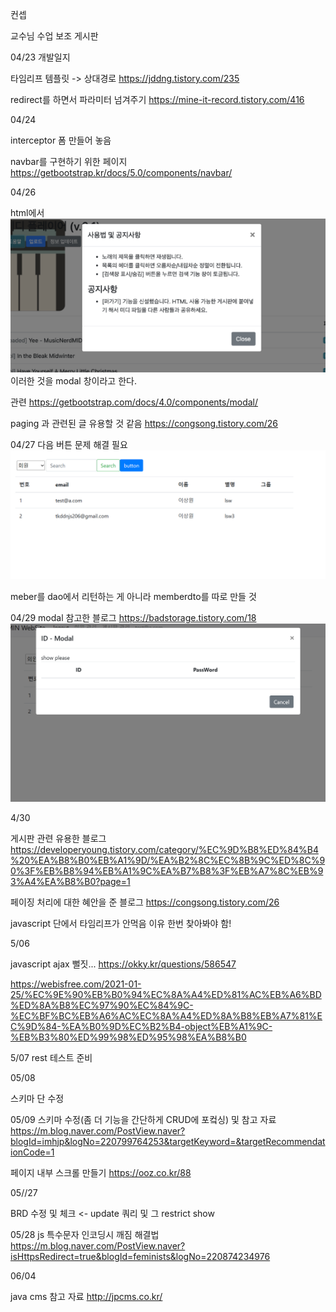 컨셉

교수님 수업 보조 게시판


04/23 개발일지

타임리프 템플릿 -> 상대경로
https://jddng.tistory.com/235

redirect를 하면서 파라미터 넘겨주기
https://mine-it-record.tistory.com/416


04/24

interceptor 폼 만들어 놓음

navbar를 구현하기 위한 페이지
https://getbootstrap.kr/docs/5.0/components/navbar/


04/26

html에서 
![img.png](readmeimg/img.png)
이러한 것을 modal 창이라고 한다.

관련
https://getbootstrap.com/docs/4.0/components/modal/

paging 과 관련된 글 유용할 것 같음
https://congsong.tistory.com/26


04/27
다음 버튼 문제 해결 필요
![img_1.png](readmeimg/img_1.png)

meber를 dao에서 리턴하는 게 아니라 memberdto를 따로 만들 것


04/29
modal 참고한 블로그
https://badstorage.tistory.com/18
![img_2.png](readmeimg/img_2.png)

4/30

게시판 관련 유용한 블로그
https://developeryoung.tistory.com/category/%EC%9D%B8%ED%84%B4%20%EA%B8%B0%EB%A1%9D/%EA%B2%8C%EC%8B%9C%ED%8C%90%3F%EB%B8%94%EB%A1%9C%EA%B7%B8%3F%EB%A7%8C%EB%93%A4%EA%B8%B0?page=1

페이징 처리에 대한 혜안을 준 블로그
https://congsong.tistory.com/26

javascript 단에서 타임리프가 안먹음 이유 한번 찾아봐야 함!


5/06 

javascript ajax 뻘짓...
https://okky.kr/questions/586547

https://webisfree.com/2021-01-25/%EC%9E%90%EB%B0%94%EC%8A%A4%ED%81%AC%EB%A6%BD%ED%8A%B8%EC%97%90%EC%84%9C-%EC%BF%BC%EB%A6%AC%EC%8A%A4%ED%8A%B8%EB%A7%81%EC%9D%84-%EA%B0%9D%EC%B2%B4-object%EB%A1%9C-%EB%B3%80%ED%99%98%ED%95%98%EA%B8%B0

5/07
rest 테스트 준비


05/08

스키마 단 수정

05/09
스키마 수정(좀 더 기능을 간단하게 CRUD에 포컼싱) 및 참고 자료
https://m.blog.naver.com/PostView.naver?blogId=imhjp&logNo=220799764253&targetKeyword=&targetRecommendationCode=1

페이지 내부 스크롤 만들기
https://ooz.co.kr/88


05//27

BRD 수정 및 체크 <- update 쿼리 및 그 restrict show

05/28
js 특수문자 인코딩시 깨짐 해결법
https://m.blog.naver.com/PostView.naver?isHttpsRedirect=true&blogId=feminists&logNo=220874234976

06/04 

java cms 참고 자료
http://jpcms.co.kr/

